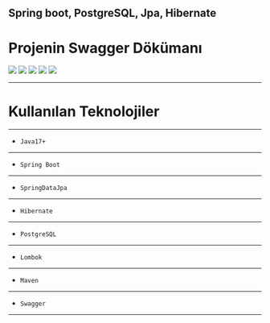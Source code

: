 Spring boot, PostgreSQL, Jpa, Hibernate
---

# Projenin Swagger Dökümanı

<img src="https://github.com/ynskrc23/sales-tracking/tree/master/image/swagger.PNG">
<img src="https://github.com/ynskrc23/sales-tracking/tree/master/image/swagger2.PNG">
<img src="https://github.com/ynskrc23/sales-tracking/tree/master/image/swagger3.PNG">
<img src="https://github.com/ynskrc23/sales-tracking/tree/master/image/swagger4.PNG">
<img src="https://github.com/ynskrc23/sales-tracking/tree/master/image/swagger5.PNG">

---
# Kullanılan Teknolojiler
---
- `Java17+`
---

- `Spring Boot`
---

- `SpringDataJpa`
---

- `Hibernate`
---

- `PostgreSQL`
---

- `Lombok`
---

- `Maven`
---

- `Swagger`
---

